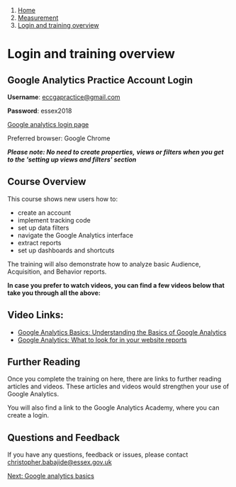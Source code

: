 1.  [Home](/docs/core/contents)
2.  [Measurement](/docs/core/measurement/overview)
3.  [Login and training overview](#)

# Login and training overview

## Google Analytics Practice Account Login

**Username**: eccgapractice@gmail.com

**Password**: essex2018

[Google analytics login page](https://analytics.google.com/)

Preferred browser: Google Chrome

_**Please note: No need to create properties,**_ _**views or filters when you get to the 'setting up views and filters' section**_

## Course Overview

This course shows new users how to:

*   create an account
*   implement tracking code
*   set up data filters
*   navigate the Google Analytics interface
*   extract reports
*   set up dashboards and shortcuts

The training will also demonstrate how to analyze basic Audience, Acquisition, and Behavior reports.

**In case you prefer to watch videos, you can find a few videos below that take you through all the above:**

## Video Links:

*   [Google Analytics Basics: Understanding the Basics of Google Analytics](https://youtu.be/5K5h_zLbDac)
*   [Google Analytics: What to look for in your website reports](https://youtu.be/CHK1oR7UcN8)

## Further Reading

Once you complete the training on here, there are links to further reading articles and videos. These articles and videos would strengthen your use of Google Analytics.

You will also find a link to the Google Analytics Academy, where you can create a login.

## Questions and Feedback

If you have any questions, feedback or issues, please contact christopher.babajide@essex.gov.uk

[Next: Google analytics basics](/google-analytics-guide/google-analytics-basics/)
